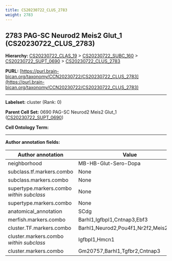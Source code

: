 ```yaml
---
title: CS20230722_CLUS_2783
weight: 2783
---
```

## 2783 PAG-SC Neurod2 Meis2 Glut_1 (CS20230722_CLUS_2783)
<b>Hierarchy: </b>
[CS20230722_CLAS_19](../CS20230722_CLAS_19) >
[CS20230722_SUBC_160](../CS20230722_SUBC_160) >
[CS20230722_SUPT_0690](../CS20230722_SUPT_0690) >
[CS20230722_CLUS_2783](../CS20230722_CLUS_2783)

**PURL:** [https://purl.brain-bican.org/taxonomy/CCN20230722/CS20230722_CLUS_2783](https://purl.brain-bican.org/taxonomy/CCN20230722/CS20230722_CLUS_2783)

---


**Labelset:** cluster (Rank: 0)

**Parent Cell Set:** 0690 PAG-SC Neurod2 Meis2 Glut_1 ([CS20230722_SUPT_0690](../CS20230722_SUPT_0690))



**Cell Ontology Term:** 

[MARKER GENES.]: #


---

[TRANSFERRED ANNOTATIONS.]: #


[AUTHOR ANNOTATION FIELDS.]: #


**Author annotation fields:**

| Author annotation | Value |
|-------------------|-------|
|neighborhood|MB-HB-Glut-Sero-Dopa|
|subclass.tf.markers.combo|None|
|subclass.markers.combo|None|
|supertype.markers.combo _within subclass_|None|
|supertype.markers.combo|None|
|anatomical_annotation|SCdg|
|merfish.markers.combo|Barhl1,Igfbpl1,Cntnap3,Ebf3|
|cluster.TF.markers.combo|Barhl1,Neurod2,Pou4f1,Nr2f2,Meis2,Lhx9|
|cluster.markers.combo _within subclass_|Igfbpl1,Hmcn1|
|cluster.markers.combo|Gm20757,Barhl1,Tgfbr2,Cntnap3|
